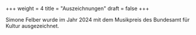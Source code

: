 +++
weight = 4
title = "Auszeichnungen"
draft = false
+++

Simone Felber wurde im Jahr 2024 mit dem Musikpreis des Bundesamt für Kultur ausgezeichnet.